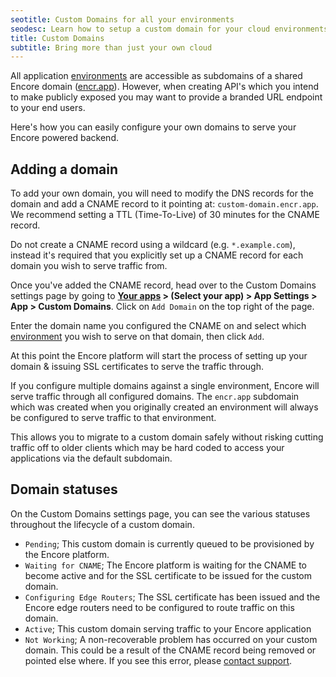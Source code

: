 ```yaml
---
seotitle: Custom Domains for all your environments
seodesc: Learn how to setup a custom domain for your cloud environments, to use your own domain to access your backend application built with Encore.
title: Custom Domains
subtitle: Bring more than just your own cloud
---
```


All application [environments](/docs/deploy/environments) are accessible as subdomains of a shared Encore domain
([encr.app](https://encr.app)). However, when creating API's which you intend to make publicly exposed you may want to
provide a branded URL endpoint to your end users.

Here's how you can easily configure your own domains to serve your
Encore powered backend.

## Adding a domain

To add your own domain, you will need to modify the DNS records for the domain and add a CNAME record to it pointing at:
`custom-domain.encr.app`. We recommend setting a TTL (Time-To-Live) of 30 minutes for the CNAME record.


<Callout type="important">

Do not create a CNAME record using a wildcard (e.g. `*.example.com`), instead it's required that you explicitly set up a
CNAME record for each domain you wish to serve traffic from. 

</Callout>

Once you've added the CNAME record, head over to the Custom Domains settings page by going to
**[Your apps](https://app.encore.dev/) > (Select your app) > App Settings > App > Custom Domains**. Click on `Add Domain`
on the top right of the page.

Enter the domain name you configured the CNAME on and select which [environment](/docs/deploy/environments) you wish to
serve on that domain, then click `Add`.

At this point the Encore platform will start the process of setting up your domain & issuing SSL certificates to serve the
traffic through.

<Callout type="info">

If you configure multiple domains against a single environment, Encore will serve traffic through all
configured domains. The `encr.app` subdomain which was created when you originally created an environment will always be
configured to serve traffic to that environment.

This allows you to migrate to a custom domain safely without risking
cutting traffic off to older clients which may be hard coded to access your applications via the default subdomain.

</Callout>

## Domain statuses

On the Custom Domains settings page, you can see the various statuses throughout the lifecycle of a custom domain.

- `Pending`; This custom domain is currently queued to be provisioned by the Encore platform.
- `Waiting for CNAME`; The Encore platform is waiting for the CNAME to become active and for the SSL certificate to be issued for the custom domain.
- `Configuring Edge Routers`; The SSL certificate has been issued and the Encore edge routers need to be configured to route traffic on this domain.
- `Active`; This custom domain serving traffic to your Encore application
- `Not Working`; A non-recoverable problem has occurred on your custom domain. This could be a result of the CNAME record
   being removed or pointed else where. If you see this error, please [contact support](/contact).
